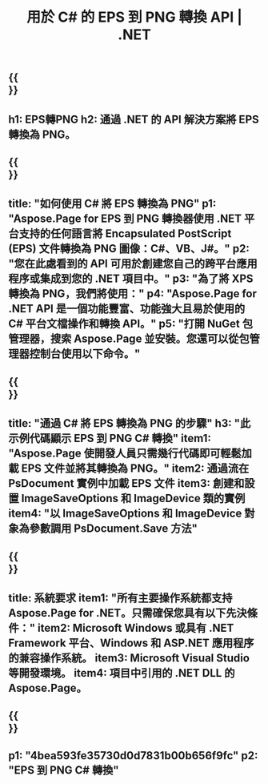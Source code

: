 ﻿---
translation: true
template: /_templates/_conversion-child-net.md
title: 用於 C# 的 EPS 到 PNG 轉換 API | .NET
url: /net/conversion/eps-to-png/
description: EPS 到 PNG C# 轉換的示例代碼。使用 API 示例代碼在 VB.NET、Asp.NET 或任何基於 .NET 的應用程序中將 EPS 文件批量轉換為 PNG。
informat: EPS
outformat: PNG
otherformats: XPS PS
---

{{<section banner>}}
---
h1: EPS轉PNG
h2: 通過 .NET 的 API 解決方案將 EPS 轉換為 PNG。
---

{{<section overview>}}
---
title: "如何使用 C# 將 EPS 轉換為 PNG"
p1: "Aspose.Page for EPS 到 PNG 轉換器使用 .NET 平台支持的任何語言將 Encapsulated PostScript (EPS) 文件轉換為 PNG 圖像：C#、VB、J#。"
p2: "您在此處看到的 API 可用於創建您自己的跨平台應用程序或集成到您的 .NET 項目中。"
p3: "為了將 XPS 轉換為 PNG，我們將使用："
p4: "Aspose.Page for .NET API 是一個功能豐富、功能強大且易於使用的 C# 平台文檔操作和轉換 API。"
p5: "打開 NuGet 包管理器，搜索 Aspose.Page 並安裝。您還可以從包管理器控制台使用以下命令。"
---

{{<section feature1>}}
---
title: "通過 C# 將 EPS 轉換為 PNG 的步驟"
h3: "此示例代碼顯示 EPS 到 PNG C# 轉換"
item1: "Aspose.Page 使開發人員只需幾行代碼即可輕鬆加載 EPS 文件並將其轉換為 PNG。"
item2: 通過流在 PsDocument 實例中加載 EPS 文件
item3: 創建和設置 ImageSaveOptions 和 ImageDevice 類的實例
item4: "以 ImageSaveOptions 和 ImageDevice 對象為參數調用 PsDocument.Save 方法"
---

{{<section feature2>}}
---
title: 系統要求
item1: "所有主要操作系統都支持 Aspose.Page for .NET。只需確保您具有以下先決條件："
item2: Microsoft Windows 或具有 .NET Framework 平台、Windows 和 ASP.NET 應用程序的兼容操作系統。
item3: Microsoft Visual Studio 等開發環境。
item4: 項目中引用的 .NET DLL 的 Aspose.Page。
---

{{<section gist>}}
---
p1: "4bea593fe35730d0d7831b00b656f9fc"
p2: "EPS 到 PNG C# 轉換"
---

